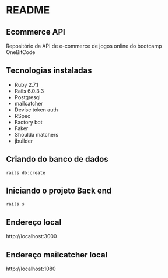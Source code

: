 # README

## Ecommerce API

Repositório da API de e-commerce de jogos online do bootcamp OneBitCode

## Tecnologias instaladas

- Ruby 2.7.1
- Rails 6.0.3.3
- Postgresql
- mailcatcher
- Devise token auth
- RSpec
- Factory bot
- Faker
- Shoulda matchers
- jbuilder

## Criando do banco de dados

```
rails db:create
```

## Iniciando o projeto Back end

```
rails s
```

## Endereço local

http://localhost:3000

## Endereço mailcatcher local

http://localhost:1080
